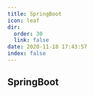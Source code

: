 ```yaml
---
title: SpringBoot
icon: leaf
dir:
  order: 30
  link: false
date: 2020-11-18 17:43:57
index: false
---
```





## SpringBoot


